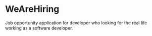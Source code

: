 # WeAreHiring
Job opportunity application for developer who looking for the real life working as a software developer.
